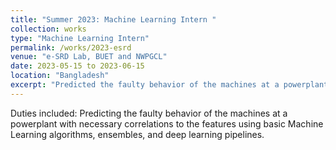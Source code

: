 ```yaml
---
title: "Summer 2023: Machine Learning Intern "
collection: works
type: "Machine Learning Intern"
permalink: /works/2023-esrd
venue: "e-SRD Lab, BUET and NWPGCL"
date: 2023-05-15 to 2023-06-15
location: "Bangladesh"
excerpt: "Predicted the faulty behavior of the machines at a powerplant with necessary correlations to the features using basic Machine Learning algorithms, ensembles, and deep learning pipelines."
---
```


Duties included: Predicting the faulty behavior of the machines at a powerplant with necessary correlations to the features using basic Machine Learning algorithms, ensembles, and deep learning pipelines.
